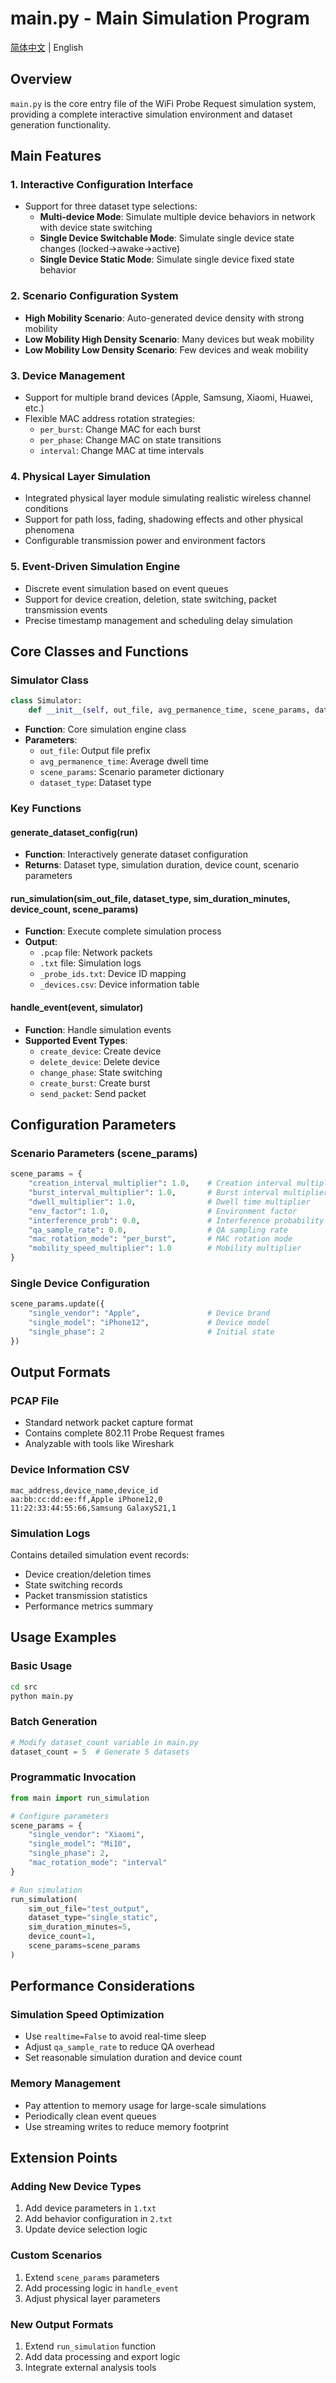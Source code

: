 # main.py - Main Simulation Program

[简体中文](./zh-CN/main.py.md) | English

## Overview

`main.py` is the core entry file of the WiFi Probe Request simulation system, providing a complete interactive simulation environment and dataset generation functionality.

## Main Features

### 1. Interactive Configuration Interface
- Support for three dataset type selections:
  - **Multi-device Mode**: Simulate multiple device behaviors in network with device state switching
  - **Single Device Switchable Mode**: Simulate single device state changes (locked→awake→active)
  - **Single Device Static Mode**: Simulate single device fixed state behavior

### 2. Scenario Configuration System
- **High Mobility Scenario**: Auto-generated device density with strong mobility
- **Low Mobility High Density Scenario**: Many devices but weak mobility
- **Low Mobility Low Density Scenario**: Few devices and weak mobility

### 3. Device Management
- Support for multiple brand devices (Apple, Samsung, Xiaomi, Huawei, etc.)
- Flexible MAC address rotation strategies:
  - `per_burst`: Change MAC for each burst
  - `per_phase`: Change MAC on state transitions
  - `interval`: Change MAC at time intervals

### 4. Physical Layer Simulation
- Integrated physical layer module simulating realistic wireless channel conditions
- Support for path loss, fading, shadowing effects and other physical phenomena
- Configurable transmission power and environment factors

### 5. Event-Driven Simulation Engine
- Discrete event simulation based on event queues
- Support for device creation, deletion, state switching, packet transmission events
- Precise timestamp management and scheduling delay simulation

## Core Classes and Functions

### Simulator Class
```python
class Simulator:
    def __init__(self, out_file, avg_permanence_time, scene_params, dataset_type)
```
- **Function**: Core simulation engine class
- **Parameters**:
  - `out_file`: Output file prefix
  - `avg_permanence_time`: Average dwell time
  - `scene_params`: Scenario parameter dictionary
  - `dataset_type`: Dataset type

### Key Functions

#### generate_dataset_config(run)
- **Function**: Interactively generate dataset configuration
- **Returns**: Dataset type, simulation duration, device count, scenario parameters

#### run_simulation(sim_out_file, dataset_type, sim_duration_minutes, device_count, scene_params)
- **Function**: Execute complete simulation process
- **Output**:
  - `.pcap` file: Network packets
  - `.txt` file: Simulation logs
  - `_probe_ids.txt`: Device ID mapping
  - `_devices.csv`: Device information table

#### handle_event(event, simulator)
- **Function**: Handle simulation events
- **Supported Event Types**:
  - `create_device`: Create device
  - `delete_device`: Delete device
  - `change_phase`: State switching
  - `create_burst`: Create burst
  - `send_packet`: Send packet

## Configuration Parameters

### Scenario Parameters (scene_params)
```python
scene_params = {
    "creation_interval_multiplier": 1.0,    # Creation interval multiplier
    "burst_interval_multiplier": 1.0,       # Burst interval multiplier
    "dwell_multiplier": 1.0,                # Dwell time multiplier
    "env_factor": 1.0,                      # Environment factor
    "interference_prob": 0.0,               # Interference probability
    "qa_sample_rate": 0.0,                  # QA sampling rate
    "mac_rotation_mode": "per_burst",       # MAC rotation mode
    "mobility_speed_multiplier": 1.0        # Mobility multiplier
}
```

### Single Device Configuration
```python
scene_params.update({
    "single_vendor": "Apple",               # Device brand
    "single_model": "iPhone12",             # Device model
    "single_phase": 2                       # Initial state
})
```

## Output Formats

### PCAP File
- Standard network packet capture format
- Contains complete 802.11 Probe Request frames
- Analyzable with tools like Wireshark

### Device Information CSV
```csv
mac_address,device_name,device_id
aa:bb:cc:dd:ee:ff,Apple iPhone12,0
11:22:33:44:55:66,Samsung GalaxyS21,1
```

### Simulation Logs
Contains detailed simulation event records:
- Device creation/deletion times
- State switching records
- Packet transmission statistics
- Performance metrics summary

## Usage Examples

### Basic Usage
```bash
cd src
python main.py
```

### Batch Generation
```python
# Modify dataset_count variable in main.py
dataset_count = 5  # Generate 5 datasets
```

### Programmatic Invocation
```python
from main import run_simulation

# Configure parameters
scene_params = {
    "single_vendor": "Xiaomi",
    "single_model": "Mi10",
    "single_phase": 2,
    "mac_rotation_mode": "interval"
}

# Run simulation
run_simulation(
    sim_out_file="test_output",
    dataset_type="single_static", 
    sim_duration_minutes=5,
    device_count=1,
    scene_params=scene_params
)
```

## Performance Considerations

### Simulation Speed Optimization
- Use `realtime=False` to avoid real-time sleep
- Adjust `qa_sample_rate` to reduce QA overhead
- Set reasonable simulation duration and device count

### Memory Management
- Pay attention to memory usage for large-scale simulations
- Periodically clean event queues
- Use streaming writes to reduce memory footprint

## Extension Points

### Adding New Device Types
1. Add device parameters in `1.txt`
2. Add behavior configuration in `2.txt`
3. Update device selection logic

### Custom Scenarios
1. Extend `scene_params` parameters
2. Add processing logic in `handle_event`
3. Adjust physical layer parameters

### New Output Formats
1. Extend `run_simulation` function
2. Add data processing and export logic
3. Integrate external analysis tools
